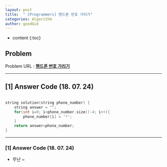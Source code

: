 ```yaml
---
layout: post
title:  " [Programmers] 핸드폰 번호 가리기"
categories: Algorithm
author: goodGid
---
```

* content
{:toc}


## Problem 
Problem URL : **[핸드폰 번호 가리기](https://programmers.co.kr/learn/courses/30/lessons/12948)**

---

## [1] Answer Code (18. 07. 24)

``` cpp

string solution(string phone_number) {
    string answer = "";
    for(int i=0; i<phone_number.size()-4; i++){
        phone_number[i] = '*';
    }
    return answer=phone_number;
}

```

---

### [1] Answer Code (18. 07. 24)

* 무난 ~
